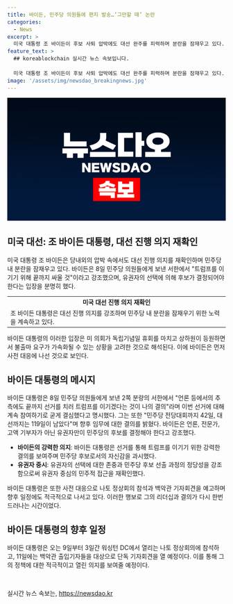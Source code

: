 ```yaml
---
title: 바이든, 민주당 의원들에 편지 발송…‘그만할 때’ 논란
categories:
  - News
excerpt: >
  미국 대통령 조 바이든이 후보 사퇴 압박에도 대선 완주를 피력하며 분란을 잠재우고 있다. 바이든은 유권자의 선택으로 후보가 된 것을 강조하며 대선에 강행 의지를 드러내고, 불출마 요구에 사전 대응하고 있다. 또한 나토정상회의 및 백악관 기자회견에 참석하여 민감한 질문에 대답할 예정이라는 점이 주목된다. 이에 민주당 내부에서는 사퇴를 요구하는 인사들이 있지만 상원의원 중에는 아직 언급한 인사는 없는 상황이다.
feature_text: >
  ## koreablockchain 실시간 뉴스 속보입니다.

  미국 대통령 조 바이든이 후보 사퇴 압박에도 대선 완주를 피력하며 분란을 잠재우고 있다. 바이든은 유권자의 선택으로 후보가 된 것을 강조하며 대선에 강행 의지를 드러내고, 불출마 요구에 사전 대응하고 있다. 또한 나토정상회의 및 백악관 기자회견에 참석하여 민감한 질문에 대답할 예정이라는 점이 주목된다. 이에 민주당 내부에서는 사퇴를 요구하는 인사들이 있지만 상원의원 중에는 아직 언급한 인사는 없는 상황이다.
image: '/assets/img/newsdao_breakingnews.jpg'
---
```


<p><img src="/assets/img/newsdao_breakingnews.jpg" alt="koreablockchain 속보" /></p>

<h2 data-ke-size="size26">미국 대선: 조 바이든 대통령, 대선 진행 의지 재확인</h2>

<p data-ke-size="size16">미국 대통령 조 바이든은 당내외의 압박 속에서도 대선 진행 의지를 재확인하며 민주당 내 분란을 잠재우고 있다. 바이든은 8일 민주당 의원들에게 보낸 서한에서 "트럼프를 이기기 위해 끝까지 싸울 것"이라고 강조했으며, 유권자의 선택에 의해 후보가 결정되어야 한다는 입장을 분명히 했다.</p>

<table>
  <tr>
    <td style="text-align: center; height: 17px;"><b>미국 대선 진행 의지 재확인</b></td>
  </tr>
  <tr>
    <td>조 바이든 대통령은 대선 진행 의지를 강조하며 민주당 내 분란을 잠재우기 위한 노력을 계속하고 있다.</td>
  </tr>
</table>

<p data-ke-size="size16">바이든 대통령의 이러한 입장은 미 의회가 독립기념일 휴회를 마치고 상하원이 등원하면서 불출마 요구가 가속화될 수 있는 상황을 고려한 것으로 해석된다. 이에 바이든은 먼저 사전 대응에 나선 것으로 보인다.</p>

<h2 data-ke-size="size26">바이든 대통령의 메시지</h2>

<p data-ke-size="size16">바이든 대통령은 8일 민주당 의원들에게 보낸 2쪽 분량의 서한에서 "언론 등에서의 추측에도 끝까지 선거를 치러 트럼프를 이기겠다는 것이 나의 결의"라며 이번 선거에 대해 계속 참여하기로 굳게 결심했다고 명시했다. 그는 또한 "민주당 전당대회까지 42일, 대선까지는 119일이 남았다"며 향후 임무에 대한 결의를 밝혔다. 바이든은 언론, 전문가, 고액 기부자가 아닌 유권자만이 민주당의 후보를 결정해야 한다고 강조했다.</p>

<ul>
  <li><b>바이든의 강력한 의지</b>: 바이든 대통령은 선거를 통해 트럼프를 이기기 위한 강력한 결의를 보여주며 민주당 후보로서의 자신감을 과시했다.</li>
  <li><b>유권자 중시</b>: 유권자의 선택에 대한 존중과 민주당 후보 선출 과정의 정당성을 강조함으로써 유권자 중심의 민주적 접근을 재확인했다.</li>
</ul>

<p data-ke-size="size16">바이든 대통령은 또한 사전 대응으로 나토 정상회의 참석과 백악관 기자회견을 예고하며 향후 일정에도 적극적으로 나서고 있다. 이러한 행보로 그의 리더십과 결의가 다시 한번 드러나는 시간이었다.</p>

<h2 data-ke-size="size26">바이든 대통령의 향후 일정</h2>

<p data-ke-size="size16">바이든 대통령은 오는 9일부터 3일간 워싱턴 DC에서 열리는 나토 정상회의에 참석하고, 11일에는 백악관 출입기자들을 대상으로 단독 기자회견을 열 예정이다. 이를 통해 그의 정책에 대한 적극적이고 열린 의지를 보여줄 예정이다.</p>

<p data-ke-size="size16">&nbsp;</p>
실시간 뉴스 속보는, <a href="https://newsdao.kr" rel="dofollow">https://newsdao.kr</a>


